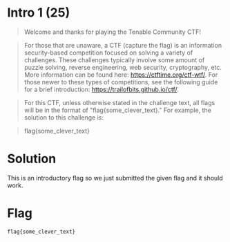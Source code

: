 # Intro 1 (25)
> Welcome and thanks for playing the Tenable Community CTF!

> For those that are unaware, a CTF (capture the flag) is an information security-based competition focused on solving a variety of challenges. These challenges typically involve some amount of puzzle solving, reverse engineering, web security, cryptography, etc. More information can be found here: https://ctftime.org/ctf-wtf/. For those newer to these types of competitions, see the following guide for a brief introduction: https://trailofbits.github.io/ctf/.

> For this CTF, unless otherwise stated in the challenge text, all flags will be in the format of "flag{some_clever_text}." For example, the solution to this challenge is:

> flag{some_clever_text}

# Solution
This is an introductory flag so we just submitted the given flag and it should work.

# Flag
```
flag{some_clever_text}
```
